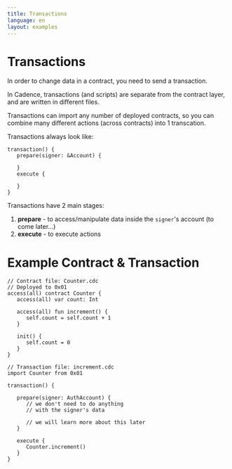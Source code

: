 ```yaml
---
title: Transactions
language: en
layout: examples
---
```


# Transactions

In order to change data in a contract, you need to send a transaction.

In Cadence, transactions (and scripts) are separate from the contract layer, and are written in different files.

Transactions can import any number of deployed contracts, so you can combine many different actions (across contracts) into 1 transcation.

Transactions always look like:
```cadence
transaction() {
   prepare(signer: &Account) {

   }
   execute {

   }
}
```

Transactions have 2 main stages:

1. **prepare** - to access/manipulate data inside the `signer`'s account (to come later...)
2. **execute** - to execute actions

# Example Contract & Transaction

```cadence
// Contract file: Counter.cdc
// Deployed to 0x01
access(all) contract Counter {
   access(all) var count: Int

   access(all) fun increment() {
      self.count = self.count + 1
   }

   init() {
      self.count = 0
   }
}
```

```cadence
// Transaction file: increment.cdc
import Counter from 0x01

transaction() {

   prepare(signer: AuthAccount) {
      // we don't need to do anything 
      // with the signer's data

      // we will learn more about this later
   }

   execute {
      Counter.increment()
   }
}
```
